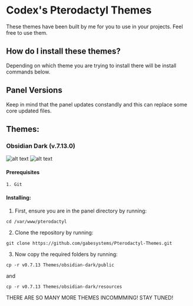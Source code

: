 # Codex's Pterodactyl Themes
These themes have been built by me for you to use in your projects. Feel free to use them.

## How do I install these themes?
Depending on which theme you are trying to install there will be install commands below.

## Panel Versions
Keep in mind that the panel updates constandly and this can replace some core updated files.

## Themes:
### Obsidian Dark (v.7.13.0)
![alt text](https://i.gyazo.com/797a3137b89b534a5d552a52f1995dcb.png)
![alt text](https://i.gyazo.com/1684281fe8a62adc1b3db6cc3f3c78e2.png)

#### Prerequisites
```
1. Git
```

#### Installing:
1. First, ensure you are in the panel directory by running:
```
cd /var/www/pterodactyl
```

2. Clone the repository by running:
```
git clone https://github.com/gabesystems/Pterodactyl-Themes.git
```

3. Now copy the required folders by running: 
```
cp -r v0.7.13 Themes/obsidian-dark/public
```
and
```
cp -r v0.7.13 Themes/obsidian-dark/resources
```

THERE ARE SO MANY MORE THEMES INCOMMMING! STAY TUNED!
